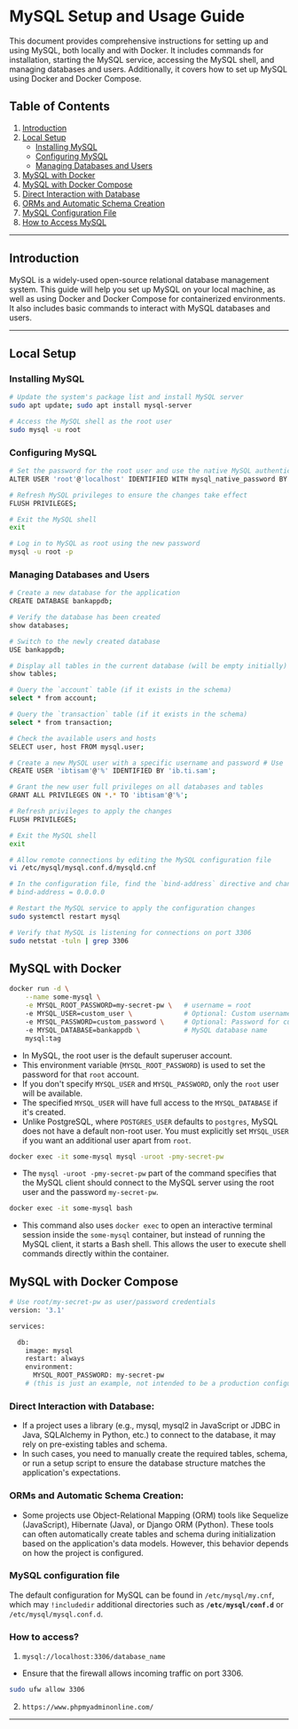 # MySQL Setup and Usage Guide

This document provides comprehensive instructions for setting up and using MySQL, both locally and with Docker. It includes commands for installation, starting the MySQL service, accessing the MySQL shell, and managing databases and users. Additionally, it covers how to set up MySQL using Docker and Docker Compose.

## Table of Contents

1. [Introduction](#introduction)
2. [Local Setup](#local-setup)
    - [Installing MySQL](#installing-mysql)
    - [Configuring MySQL](#configuring-mysql)
    - [Managing Databases and Users](#managing-databases-and-users)
3. [MySQL with Docker](#mysql-with-docker)
4. [MySQL with Docker Compose](#mysql-with-docker-compose)
5. [Direct Interaction with Database](#direct-interaction-with-database)
6. [ORMs and Automatic Schema Creation](#orms-and-automatic-schema-creation)
7. [MySQL Configuration File](#mysql-configuration-file)
8. [How to Access MySQL](#how-to-access-mysql)

---

## Introduction

MySQL is a widely-used open-source relational database management system. This guide will help you set up MySQL on your local machine, as well as using Docker and Docker Compose for containerized environments. It also includes basic commands to interact with MySQL databases and users.

---

## Local Setup

### Installing MySQL

```bash
# Update the system's package list and install MySQL server
sudo apt update; sudo apt install mysql-server

# Access the MySQL shell as the root user
sudo mysql -u root
```

### Configuring MySQL

```bash
# Set the password for the root user and use the native MySQL authentication method
ALTER USER 'root'@'localhost' IDENTIFIED WITH mysql_native_password BY 'IbtisamOps';

# Refresh MySQL privileges to ensure the changes take effect
FLUSH PRIVILEGES;

# Exit the MySQL shell
exit

# Log in to MySQL as root using the new password
mysql -u root -p
```

### Managing Databases and Users

```bash
# Create a new database for the application
CREATE DATABASE bankappdb;

# Verify the database has been created
show databases;

# Switch to the newly created database
USE bankappdb;

# Display all tables in the current database (will be empty initially)
show tables;

# Query the `account` table (if it exists in the schema)
select * from account;

# Query the `transaction` table (if it exists in the schema)
select * from transaction;

# Check the available users and hosts
SELECT user, host FROM mysql.user;

# Create a new MySQL user with a specific username and password # Use '%' for any host.
CREATE USER 'ibtisam'@'%' IDENTIFIED BY 'ib.ti.sam';

# Grant the new user full privileges on all databases and tables
GRANT ALL PRIVILEGES ON *.* TO 'ibtisam'@'%';

# Refresh privileges to apply the changes
FLUSH PRIVILEGES;

# Exit the MySQL shell
exit

# Allow remote connections by editing the MySQL configuration file
vi /etc/mysql/mysql.conf.d/mysqld.cnf

# In the configuration file, find the `bind-address` directive and change it to:
# bind-address = 0.0.0.0

# Restart the MySQL service to apply the configuration changes
sudo systemctl restart mysql

# Verify that MySQL is listening for connections on port 3306
sudo netstat -tuln | grep 3306
```

## MySQL with Docker

```bash
docker run -d \
    --name some-mysql \
    -e MYSQL_ROOT_PASSWORD=my-secret-pw \   # username = root                     # mandatory
    -e MYSQL_USER=custom_user \             # Optional: Custom username           # optional
    -e MYSQL_PASSWORD=custom_password \     # Optional: Password for custom user  # mandatory, if custom_user is set
    -e MYSQL_DATABASE=bankappdb \           # MySQL database name                 # optional
    mysql:tag
```
- In MySQL, the root user is the default superuser account. 
- This environment variable (`MYSQL_ROOT_PASSWORD`) is used to set the password for that `root` account. 
- If you don't specify `MYSQL_USER` and `MYSQL_PASSWORD`, only the `root` user will be available.
- The specified `MYSQL_USER` will have full access to the `MYSQL_DATABASE` if it's created.
- Unlike PostgreSQL, where `POSTGRES_USER` defaults to `postgres`, MySQL does not have a default non-root user. You must explicitly set `MYSQL_USER` if you want an additional user apart from `root`.

```bash
docker exec -it some-mysql mysql -uroot -pmy-secret-pw
```

- The `mysql -uroot -pmy-secret-pw` part of the command specifies that the MySQL client should connect to the MySQL server using the root user and the password `my-secret-pw`.

```bash
docker exec -it some-mysql bash
```
- This command also uses `docker exec` to open an interactive terminal session inside the `some-mysql` container, but instead of running the MySQL client, it starts a Bash shell. This allows the user to execute shell commands directly within the container.

## MySQL with Docker Compose

```bash
# Use root/my-secret-pw as user/password credentials
version: '3.1'

services:

  db:
    image: mysql
    restart: always
    environment:
      MYSQL_ROOT_PASSWORD: my-secret-pw
    # (this is just an example, not intended to be a production configuration)
```

### Direct Interaction with Database:
- If a project uses a library (e.g., mysql, mysql2 in JavaScript or JDBC in Java, SQLAlchemy in Python, etc.) to connect to the database, it may rely on pre-existing tables and schema.
- In such cases, you need to manually create the required tables, schema, or run a setup script to ensure the database structure matches the application's expectations.

### ORMs and Automatic Schema Creation:

- Some projects use Object-Relational Mapping (ORM) tools like Sequelize (JavaScript), Hibernate (Java), or Django ORM (Python). These tools can often automatically create tables and schema during initialization based on the application's data models. However, this behavior depends on how the project is configured.

### MySQL configuration file

The default configuration for MySQL can be found in `/etc/mysql/my.cnf`, which may `!includedir` additional directories such as **`/etc/mysql/conf.d`** or `/etc/mysql/mysql.conf.d`.

### How to access?

1. `mysql://localhost:3306/database_name`
- Ensure that the firewall allows incoming traffic on port 3306.

```bash
sudo ufw allow 3306
```

2.  `https://www.phpmyadminonline.com/`
---
